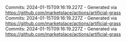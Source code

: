 Commits: 2024-01-15T09:16:19.227Z - Generated via https://github.com/marketplace/actions/artificial-grass
<br>
Commits: 2024-01-15T09:16:19.227Z - Generated via https://github.com/marketplace/actions/artificial-grass
<br>
Commits: 2024-01-15T09:16:19.227Z - Generated via https://github.com/marketplace/actions/artificial-grass
<br>

